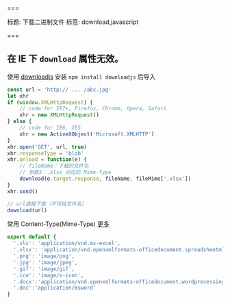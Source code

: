 ===

标题: 下载二进制文件
标签: download,javascript

===

## 在 IE 下 `download` 属性无效。

使用 [downloadjs](https://github.com/rndme/download)
 安装 `npm install downloadjs` 后导入
```js
const url = 'http:// ... /abc.jpg'
let xhr
if (window.XMLHttpRequest) {
    // code for IE7+, Firefox, Chrome, Opera, Safari
    xhr = new XMLHttpRequest()
} else {
    // code for IE6, IE5
    xhr = new ActiveXObject('Microsoft.XMLHTTP')
}
xhr.open('GET', url, true)
xhr.responseType = 'blob'
xhr.onload = function(e) {
    // fileName：下载的文件名 
    // 参数3：.xlsx 对应的 Mime-Type
    download(e.target.response, fileName, fileMime['.xlsx'])
}
xhr.send()

// url直接下载（不可给文件名）
download(url)
```

常用 Content-Type(Mime-Type)  [更多](http://tool.oschina.net/commons)

```js
export default {
  '.xls': 'application/vnd.ms-excel',
  '.xlsx': 'application/vnd.openxmlformats-officedocument.spreadsheetml.sheet',
  '.png': 'image/png',
  '.jpg': 'image/jpeg',
  '.gif': 'image/gif',
  '.ico': 'image/x-icon',
  '.docx':'application/vnd.openxmlformats-officedocument.wordprocessingml.document',
  '.doc':'application/msword'
}
```
